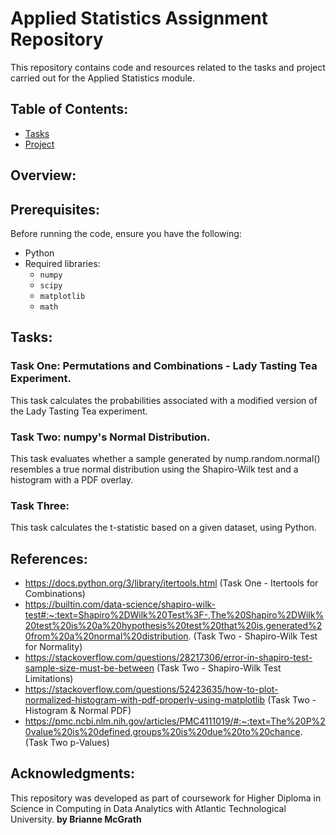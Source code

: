 # Applied Statistics Assignment Repository

This repository contains code and resources related to the tasks and project carried out for the Applied Statistics module. 

## Table of Contents: 

- [Tasks](tasks.ipynb/)
- [Project](project.ipynb/)

## **Overview:**

## **Prerequisites:**
Before running the code, ensure you have the following: 
- Python 
- Required libraries: 
    - `numpy`
    - `scipy`
    - `matplotlib`
    - `math` 

## **Tasks:**

### Task One: Permutations and Combinations - Lady Tasting Tea Experiment. 
This task calculates the probabilities associated with a modified version of the Lady Tasting Tea experiment. 
### Task Two: numpy's Normal Distribution. 
This task evaluates whether a sample generated by nump.random.normal() resembles a true normal distribution using the Shapiro-Wilk test and a histogram with a PDF overlay. 
### Task Three: 
This task calculates the t-statistic based on a given dataset, using Python. 

## **References:**

- https://docs.python.org/3/library/itertools.html (Task One - Itertools for Combinations)
- https://builtin.com/data-science/shapiro-wilk-test#:~:text=Shapiro%2DWilk%20Test%3F-,The%20Shapiro%2DWilk%20test%20is%20a%20hypothesis%20test%20that%20is,generated%20from%20a%20normal%20distribution. (Task Two - Shapiro-Wilk Test for Normality)
- https://stackoverflow.com/questions/28217306/error-in-shapiro-test-sample-size-must-be-between (Task Two - Shapiro-Wilk Test Limitations)
- https://stackoverflow.com/questions/52423635/how-to-plot-normalized-histogram-with-pdf-properly-using-matplotlib (Task Two - Histogram & Normal PDF)
- https://pmc.ncbi.nlm.nih.gov/articles/PMC4111019/#:~:text=The%20P%20value%20is%20defined,groups%20is%20due%20to%20chance. (Task Two p-Values)

## **Acknowledgments:**
This repository was developed as part of coursework for Higher Diploma in Science in Computing in Data Analytics with Atlantic Technological University.
**by Brianne McGrath**

